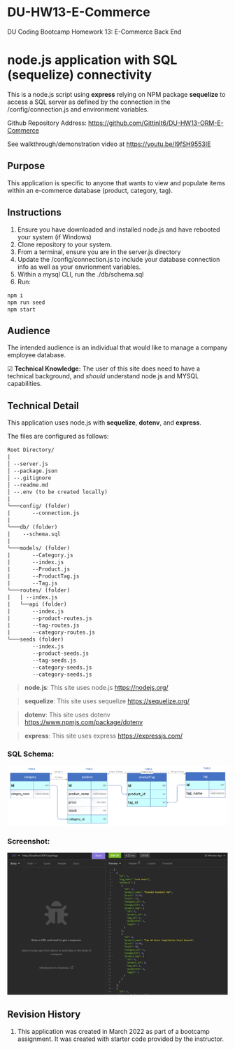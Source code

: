 # DU-HW13-E-Commerce

DU Coding Bootcamp Homework 13: E-Commerce Back End

# node.js application with SQL (sequelize) connectivity
This is a node.js script using **express** relying on NPM package **sequelize** to access a SQL server as defined by the connection in the /config/connection.js and environment variables.

Github Repository Address: <https://github.com/GittinIt6/DU-HW13-ORM-E-Commerce>

See walkthrough/demonstration video at <https://youtu.be/l9fSH9553IE>

## Purpose

This application is specific to anyone that wants to view and populate items within an e-commerce database (product, category, tag).

## Instructions
1. Ensure you have downloaded and installed node.js and have rebooted your system (if Windows)
2. Clone repository to your system.
3. From a terminal, ensure you are in the server.js directory
4. Update the /config/connection.js to include your database connection info as well as your envrionment variables.
5. Within a mysql CLI, run the ./db/schema.sql
6. Run:
~~~
npm i
npm run seed
npm start
~~~

## Audience

The intended audience is an individual that would like to manage a company employee database.

&#x2611; **Technical Knowledge:**
The user of this site does need to have a technical background, and *should* understand node.js and MYSQL capabilities.

## Technical Detail

This application uses node.js with **sequelize**, **dotenv**, and **express**.

The files are configured as follows:
```
Root Directory/
|
│ --server.js
│ --package.json
│ --.gitignore
│ --readme.md
│ --.env (to be created locally)
|
└───config/ (folder)
|       --connection.js
|
└───db/ (folder)
|    --schema.sql
|
└───models/ (folder)
|       --Category.js
|       --index.js
|       --Product.js
|       --ProductTag.js
|       --Tag.js
└───routes/ (folder)
|   | --index.js
|   └──api (folder)
|       --index.js
|       --product-routes.js
|       --tag-routes.js
|       --category-routes.js
└───seeds (folder)
        --index.js
        --product-seeds.js
        --tag-seeds.js
        --category-seeds.js
        --category-seeds.js
```
>**node.js**: This site uses node.js <https://nodejs.org/>

>**sequelize**: This site uses sequelize <https://sequelize.org/>

>**dotenv**: This site uses dotenv <https://www.npmjs.com/package/dotenv>

>**express**: This site uses express <https://expressjs.com/>

### SQL Schema:

![screenshot](./git-files/schema.PNG)

### Screenshot:

![screenshot](./git-files/screenshot.PNG)

## Revision History 

1. This application was created in March 2022 as part of a bootcamp assignment. It was created with starter code provided by the instructor.